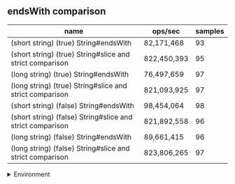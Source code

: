 ## endsWith comparison

|name|ops/sec|samples|
|-|-|-|
|(short string) (true) String#endsWith|82,171,468|93|
|(short string) (true) String#slice and strict comparison|822,450,393|95|
|(long string) (true) String#endsWith|76,497,659|97|
|(long string) (true) String#slice and strict comparison|821,093,925|97|
|(short string) (false) String#endsWith|98,454,064|98|
|(short string) (false) String#slice and strict comparison|821,892,558|96|
|(long string) (false) String#endsWith|89,661,415|96|
|(long string) (false) String#slice and strict comparison|823,806,265|97|


<details>
<summary>Environment</summary>

* __Machine:__ linux x64 | 4 vCPUs | 15.6GB Mem
* __Run:__ Tue Apr 23 2024 13:53:47 GMT+0000 (Coordinated Universal Time)
</details>

<!--
{"environment":{"platform":"linux","arch":"x64","cpus":4,"totalMemory":15.606494903564453},"benchmarks":[{"name":"(short string) (true) String#endsWith","opsSec":82171468.36274245,"samples":4},{"name":"(short string) (true) String#slice and strict comparison","opsSec":822450392.963463,"samples":6},{"name":"(long string) (true) String#endsWith","opsSec":76497659.49094842,"samples":6},{"name":"(long string) (true) String#slice and strict comparison","opsSec":821093924.9411333,"samples":6},{"name":"(short string) (false) String#endsWith","opsSec":98454063.89752983,"samples":5},{"name":"(short string) (false) String#slice and strict comparison","opsSec":821892557.5747757,"samples":6},{"name":"(long string) (false) String#endsWith","opsSec":89661414.56899679,"samples":5},{"name":"(long string) (false) String#slice and strict comparison","opsSec":823806265.4628236,"samples":6}]}-->
